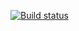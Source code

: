 [![Build status](https://ci.appveyor.com/api/projects/status/29uwjhhe7plf3wc7?svg=true)](https://ci.appveyor.com/project/SlivaIvan/math)